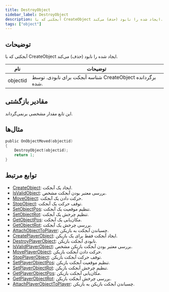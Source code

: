 ```yaml
---
title: DestroyObject
sidebar_label: DestroyObject
description: آبجکتی که با CreateObject ایجاد شده را نابود (حذف) می‌کند.
tags: ["object"]
---
```


## توضیحات

آبجکتی که با CreateObject ایجاد شده را نابود (حذف) می‌کند.

| نام     | توضیحات                                                    |
| -------- | ---------------------------------------------------------- |
| objectid | شناسه آبجکت برای نابودی. توسط CreateObject برگردانده شده. |

## مقادیر بازگشتی

این تابع مقدار مشخصی برنمی‌گرداند.

## مثال‌ها

```c
public OnObjectMoved(objectid)
{
    DestroyObject(objectid);
    return 1;
}
```

## توابع مرتبط

- [CreateObject](CreateObject): ایجاد یک آبجکت.
- [IsValidObject](IsValidObject): بررسی معتبر بودن آبجکت مشخص.
- [MoveObject](MoveObject): حرکت دادن یک آبجکت.
- [StopObject](StopObject): توقف حرکت یک آبجکت.
- [SetObjectPos](SetObjectPos): تنظیم موقعیت یک آبجکت.
- [SetObjectRot](SetObjectRot): تنظیم چرخش یک آبجکت.
- [GetObjectPos](GetObjectPos): مکان‌یابی یک آبجکت.
- [GetObjectRot](GetObjectRot): بررسی چرخش یک آبجکت.
- [AttachObjectToPlayer](AttachObjectToPlayer): چسباندن آبجکت به بازیکن.
- [CreatePlayerObject](CreatePlayerObject): ایجاد آبجکت فقط برای یک بازیکن.
- [DestroyPlayerObject](DestroyPlayerObject): نابودی آبجکت بازیکن.
- [IsValidPlayerObject](IsValidPlayerObject): بررسی معتبر بودن آبجکت بازیکن مشخص.
- [MovePlayerObject](MovePlayerObject): حرکت دادن آبجکت بازیکن.
- [StopPlayerObject](StopPlayerObject): توقف حرکت آبجکت بازیکن.
- [SetPlayerObjectPos](SetPlayerObjectPos): تنظیم موقعیت آبجکت بازیکن.
- [SetPlayerObjectRot](SetPlayerObjectRot): تنظیم چرخش آبجکت بازیکن.
- [GetPlayerObjectPos](GetPlayerObjectPos): مکان‌یابی آبجکت بازیکن.
- [GetPlayerObjectRot](GetPlayerObjectRot): بررسی چرخش آبجکت بازیکن.
- [AttachPlayerObjectToPlayer](AttachPlayerObjectToPlayer): چسباندن آبجکت بازیکن به بازیکن.